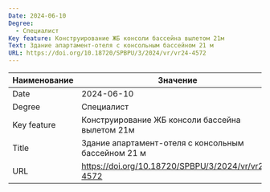 ```yaml
---
Date: 2024-06-10
Degree:
  - Специалист
Key feature: Конструирование ЖБ консоли бассейна вылетом 21м
Text: Здание апартамент-отеля с консольным бассейном 21 м
URL: https://doi.org/10.18720/SPBPU/3/2024/vr/vr24-4572
---
```


| Наименование | Значение                                            |
| ------------ | --------------------------------------------------- |
| Date         | 2024-06-10                                          |
| Degree       | Специалист                                          |
| Key feature  | Конструирование ЖБ консоли бассейна вылетом 21м     |
| Title        | Здание апартамент-отеля с консольным бассейном 21 м |
| URL          | https://doi.org/10.18720/SPBPU/3/2024/vr/vr24-4572  |
